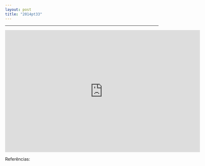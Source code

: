 ```yaml
---
layout: post
title: "2014pt33"
---
```


<hr>
<iframe width="640" height="400" src="http://player.oocn.eu/musica/2014pt33.html" frameborder="0" allowfullscreen></iframe>

<!--
<iframe src="https://docs.google.com/presentation/d/1_Lj_c_8i7aAKnZRFLg37NfxkJz1HYmyM_IkCU84Kkoc/embed?start=true&loop=true&delayms=5000" frameborder="0" width="640" height="400" allowfullscreen="true" mozallowfullscreen="true" webkitallowfullscreen="true"></iframe>
-->
Referências:
